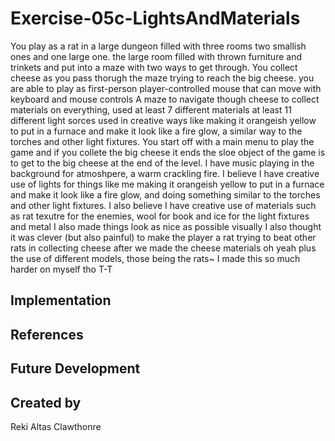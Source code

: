# Exercise-05c-LightsAndMaterials
You play as a rat in a large dungeon filled with three rooms two smallish ones and one large one. the large room filled with thrown furniture and trinkets and put into a maze with two ways to get through. You collect cheese as you pass thorugh the maze trying to reach the big cheese. you are able to play as first-person player-controlled mouse that can move with keyboard and mouse controls A maze to navigate though cheese to collect materials on everything, used at least 7 different materials at least 11 different light sorces used in creative ways like making it orangeish yellow to put in a furnace and make it look like a fire glow, a similar way to the torches and other light fixtures. You start off with a main menu to play the game and if you collete the big cheese it ends the sloe object of the game is to get to the big cheese at the end of the level. I have music playing in the background for atmoshpere, a warm crackling fire. I believe I have creative use of lights for things like me making it orangeish yellow to put in a furnace and make it look like a fire glow, and doing something similar to the torches and other light fixtures. I also believe I have creative use of materials such as rat texutre for the enemies, wool for book and ice for the light fixtures and metal I also made things look as nice as possible visually I also thought it was clever (but also painful) to make the player a rat trying to beat other rats in collecting cheese after we made the cheese materials oh yeah plus the use of different models, those being the rats~ I made this so much harder on myself tho T-T

## Implementation

## References

## Future Development

## Created by
Reki Altas Clawthonre
